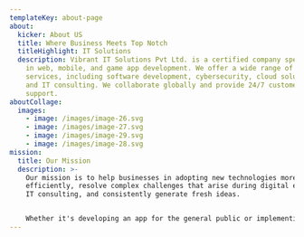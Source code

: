 ```yaml
---
templateKey: about-page
about:
  kicker: About US
  title: Where Business Meets Top Notch
  titleHighlight: IT Solutions
  description: Vibrant IT Solutions Pvt Ltd. is a certified company specializing
    in web, mobile, and game app development. We offer a wide range of IT
    services, including software development, cybersecurity, cloud solutions,
    and IT consulting. We collaborate globally and provide 24/7 customer
    support.
aboutCollage:
  images:
    - image: /images/image-26.svg
    - image: /images/image-27.svg
    - image: /images/image-29.svg
    - image: /images/image-28.svg
mission:
  title: Our Mission
  description: >-
    Our mission is to help businesses in adopting new technologies more
    efficiently, resolve complex challenges that arise during digital expansion,
    IT consulting, and consistently generate fresh ideas. 


    Whether it's developing an app for the general public or implementing a comprehensive solution for large enterprises, we guide you throughout the entire process, from ideation to completion.
---
```

